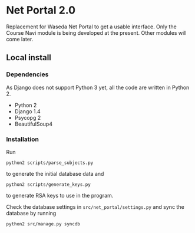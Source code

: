 # Net Portal 2.0

Replacement for Waseda Net Portal to get a usable interface.
Only the Course Navi module is being developed at the present. Other modules will come later.

## Local install
### Dependencies
As Django does not support Python 3 yet, all the code are written in Python 2.
* Python 2
* Django 1.4
* Psycopg 2
* BeautifulSoup4

### Installation
Run

    python2 scripts/parse_subjects.py

to generate the initial database data and

    python2 scripts/generate_keys.py

to generate RSA keys to use in the program.

Check the database settings in `src/net_portal/settings.py` and sync the database by running

    python2 src/manage.py syncdb
